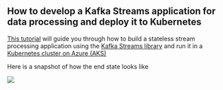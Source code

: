 ## How to develop a Kafka Streams application for data processing and deploy it to Kubernetes

[This tutorial](https://dev.to/azure/learn-how-to-develop-a-kafka-streams-application-for-data-processing-and-deploy-it-to-kubernetes-25li) will guide you through how to build a stateless stream processing application using the [Kafka Streams library](https://kafka.apache.org/documentation/streams/) and run it in a [Kubernetes cluster on Azure (AKS)](https://docs.microsoft.com/azure/aks/?WT.mc_id=data-0000-abhishgu)

Here is a snapshot of how the end state looks like

![](https://thepracticaldev.s3.amazonaws.com/i/d64mmoyzzooc0ofp74kb.png)